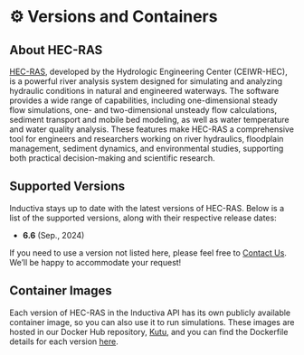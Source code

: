# ⚙️ Versions and Containers

## About HEC-RAS
[HEC-RAS](https://www.hec.usace.army.mil/), developed by the Hydrologic
Engineering Center (CEIWR-HEC), is a powerful river analysis system designed for
simulating and analyzing hydraulic conditions in natural and engineered waterways.
The software provides a wide range of capabilities, including one-dimensional
steady flow simulations, one- and two-dimensional unsteady flow calculations,
sediment transport and mobile bed modeling, as well as water temperature and
water quality analysis. These features make HEC-RAS a comprehensive tool for
engineers and researchers working on river hydraulics, floodplain management,
sediment dynamics, and environmental studies, supporting both practical
decision-making and scientific research.

## Supported Versions
Inductiva stays up to date with the latest versions of HEC-RAS. Below is a
list of the supported versions, along with their respective release dates:

- **6.6** (Sep., 2024)

If you need to use a version not listed here, please feel free to [Contact Us](mailto:support@inductiva.ai).
We’ll be happy to accommodate your request!

## Container Images
Each version of HEC-RAS in the Inductiva API has its own publicly available container image, 
so you can also use it to run simulations. These images are hosted in our Docker Hub repository, 
[Kutu](https://hub.docker.com/r/inductiva/kutu/tags?name=hec-ras), and you can find the 
Dockerfile details for each version [here](https://github.com/inductiva/kutu/tree/main/simulators/hec-ras).